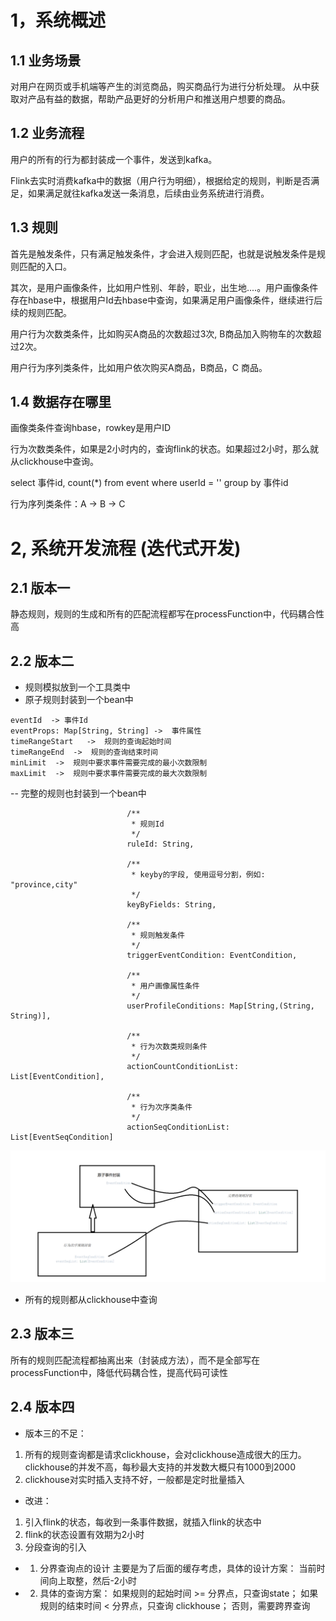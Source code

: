 # 1，系统概述

## 1.1 业务场景
对用户在网页或手机端等产生的浏览商品，购买商品行为进行分析处理。
从中获取对产品有益的数据，帮助产品更好的分析用户和推送用户想要的商品。

## 1.2 业务流程

用户的所有的行为都封装成一个事件，发送到kafka。

Flink去实时消费kafka中的数据（用户行为明细），根据给定的规则，判断是否满足，如果满足就往kafka发送一条消息，后续由业务系统进行消费。

## 1.3 规则

首先是触发条件，只有满足触发条件，才会进入规则匹配，也就是说触发条件是规则匹配的入口。

其次，是用户画像条件，比如用户性别、年龄，职业，出生地....。用户画像条件存在hbase中，根据用户Id去hbase中查询，如果满足用户画像条件，继续进行后续的规则匹配。

用户行为次数类条件，比如购买A商品的次数超过3次, B商品加入购物车的次数超过2次。

用户行为序列类条件，比如用户依次购买A商品，B商品，C 商品。

## 1.4 数据存在哪里

画像类条件查询hbase，rowkey是用户ID

行为次数类条件，如果是2小时内的，查询flink的状态。如果超过2小时，那么就从clickhouse中查询。

select 事件id, count(*) from event where userId = '' group by  事件id

行为序列类条件：A -> B -> C

# 2,  系统开发流程 (迭代式开发)
## 2.1 版本一
静态规则，规则的生成和所有的匹配流程都写在processFunction中，代码耦合性高

## 2.2 版本二
- 规则模拟放到一个工具类中
- 原子规则封装到一个bean中
```
eventId  -> 事件Id
eventProps: Map[String, String] ->  事件属性
timeRangeStart   ->  规则的查询起始时间
timeRangeEnd  ->  规则的查询结束时间
minLimit  ->  规则中要求事件需要完成的最小次数限制
maxLimit  ->  规则中要求事件需要完成的最大次数限制
```
-- 完整的规则也封装到一个bean中
```
                          /**
                           * 规则Id
                           */
                          ruleId: String,

                          /**
                           * keyby的字段, 使用逗号分割，例如:  "province,city"
                           */
                          keyByFields: String,

                          /**
                           * 规则触发条件
                           */
                          triggerEventCondition: EventCondition,

                          /**
                           * 用户画像属性条件
                           */
                          userProfileConditions: Map[String,(String, String)],

                          /**
                           * 行为次数类规则条件
                           */
                          actionCountConditionList: List[EventCondition],

                          /**
                           * 行为次序类条件
                           */
                          actionSeqConditionList: List[EventSeqCondition]
```
![规则关系1](img/ruleCondition1.png)

- 所有的规则都从clickhouse中查询

## 2.3 版本三
所有的规则匹配流程都抽离出来（封装成方法），而不是全部写在processFunction中，降低代码耦合性，提高代码可读性

## 2.4 版本四
- 版本三的不足：
1. 所有的规则查询都是请求clickhouse，会对clickhouse造成很大的压力。
clickhouse的并发不高，每秒最大支持的并发数大概只有1000到2000
2. clickhouse对实时插入支持不好，一般都是定时批量插入
- 改进：
1. 引入flink的状态，每收到一条事件数据，就插入flink的状态中
2. flink的状态设置有效期为2小时
3. 分段查询的引入

 - 1. 分界查询点的设计
 主要是为了后面的缓存考虑，具体的设计方案：
 当前时间向上取整，然后-2小时
 - 2. 具体的查询方案：
 如果规则的起始时间 >= 分界点，只查询state；
 如果规则的结束时间 < 分界点，只查询 clickhouse；
 否则，需要跨界查询